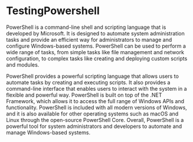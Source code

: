 # TestingPowershell

PowerShell is a command-line shell and scripting language that is developed by Microsoft. It is designed to automate system administration tasks and provide an efficient way for administrators to manage and configure Windows-based systems. PowerShell can be used to perform a wide range of tasks, from simple tasks like file management and network configuration, to complex tasks like creating and deploying custom scripts and modules.

PowerShell provides a powerful scripting language that allows users to automate tasks by creating and executing scripts. It also provides a command-line interface that enables users to interact with the system in a flexible and powerful way. PowerShell is built on top of the .NET Framework, which allows it to access the full range of Windows APIs and functionality. PowerShell is included with all modern versions of Windows, and it is also available for other operating systems such as macOS and Linux through the open-source PowerShell Core. Overall, PowerShell is a powerful tool for system administrators and developers to automate and manage Windows-based systems.
